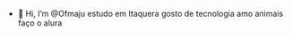 - 👋 Hi, I’m @Ofmaju
estudo em Itaquera
gosto de tecnologia
amo animais
faço o alura

<!---
Ofmaju/Ofmaju is a ✨ special ✨ repository because its `README.md` (this file) appears on your GitHub profile.
You can click the Preview link to take a look at your changes.
--->

